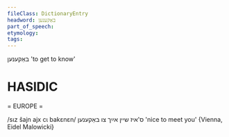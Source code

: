 ```yaml
---
fileClass: DictionaryEntry
headword: באַקענען
part_of_speech: 
etymology: 
tags: 
---
```

באַקענען
'to get to know'

HASIDIC
=======
= EUROPE = 

/sɩz šajn ajx cɩ bakɛnɛn/ ס'איז שיין אײַך צו באַקענען 'nice to meet you' {Vienna, Eidel Malowicki}
